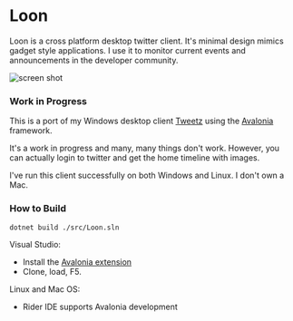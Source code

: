 # Loon

Loon is a cross platform desktop twitter client. It's minimal design mimics gadget style applications. I use it to monitor current events and announcements in the developer community.

![screen shot](https://i.imgur.com/kqitYEa.png)

### Work in Progress

This is a port of my Windows desktop client [Tweetz](https://github.com/mike-ward/tweetz) using the [Avalonia](http://avaloniaui.net/) framework. 

It's a work in progress and many, many things don't work. However, you can actually login to twitter and get the home timeline with images.

I've run this client successfully on both Windows and Linux. I don't own a Mac.

### How to Build

`dotnet build ./src/Loon.sln`

Visual Studio:
- Install the [Avalonia extension](https://marketplace.visualstudio.com/items?itemName=AvaloniaTeam.AvaloniaforVisualStudio)
- Clone, load, F5.


Linux and Mac OS:
- Rider IDE supports Avalonia development